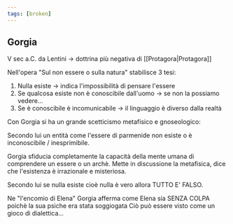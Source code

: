 ```yaml
---
tags: [broken]
---
```

## Gorgia

V sec a.C. da Lentini → dottrina più negativa di [[Protagora|Protagora]]

Nell'opera "Sul non essere o sulla natura" stabilisce 3 tesi:

1.  Nulla esiste → indica l'impossibilità di pensare l'essere
2.  Se qualcosa esiste non è conoscibile dall'uomo → se non la possiamo vedere...
3.  Se è conoscibile è incomunicabile → il linguaggio è diverso dalla realtà

Con Gorgia si ha un grande scetticismo metafisico e gnoseologico:

Secondo lui un entità come l'essere di parmenide non esiste o è inconoscibile / inesprimibile.

Gorgia sfiducia completamente la capacità della mente umana di comprendere un essere o un archè. Mette in discussione la metafisica, dice che l'esistenza è irrazionale e misteriosa.

Secondo lui se nulla esiste cioè nulla è vero allora TUTTO E' FALSO.

Ne "l'encomio di Elena" Gorgia afferma come Elena sia SENZA COLPA poichè la sua psiche era stata soggiogata Ciò può essere visto come un gioco di dialettica...